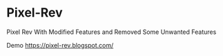 # Pixel-Rev
Pixel Rev With Modified Features and Removed Some Unwanted Features

Demo https://pixel-rev.blogspot.com/


